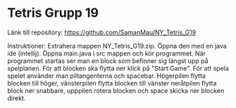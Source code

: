 # Tetris Grupp 19

Länk till repository: https://github.com/SamanMau/NY_Tetris_G19

Instruktioner: Extrahera mappen NY_Tetris_G19.zip. Öppna den med en java ide (intellij). Öppna main.java i src mappen och kör programmet. 
När programmet startas ser man en block som befinner sig längst upp på spelplanen. För att blocken ska flytta ner klick på "Start Game".
För att spela spelet använder man piltangenterna och spacebar. Högerpilen flytta blocken till höger, vänsterpilen flytta blocken till vänster
neråtpilen flytta block ner snabbare, upppilen rotera blocken och space skicka ner blocken direkt.

